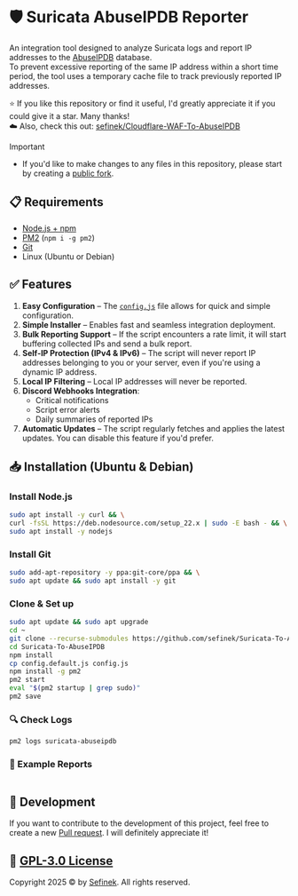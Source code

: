 # 🛡️ Suricata AbuseIPDB Reporter
An integration tool designed to analyze Suricata logs and report IP addresses to the [AbuseIPDB](https://www.abuseipdb.com) database.  
To prevent excessive reporting of the same IP address within a short time period, the tool uses a temporary cache file to track previously reported IP addresses.

⭐ If you like this repository or find it useful, I'd greatly appreciate it if you could give it a star. Many thanks!  
☁️ Also, check this out: [sefinek/Cloudflare-WAF-To-AbuseIPDB](https://github.com/sefinek/Cloudflare-WAF-To-AbuseIPDB)

> [!IMPORTANT]
> - If you'd like to make changes to any files in this repository, please start by creating a [public fork](https://github.com/sefinek/Suricata-To-AbuseIPDB/fork).


## 📋 Requirements
- [Node.js + npm](https://gist.github.com/sefinek/fb50041a5f456321d58104bbf3f6e649)
- [PM2](https://www.npmjs.com/package/pm2) (`npm i -g pm2`)
- [Git](https://gist.github.com/sefinek/1de50073ffbbae82fc901506304f0ada)
- Linux (Ubuntu or Debian)


## ✅ Features
1. **Easy Configuration** – The [`config.js`](config.default.js) file allows for quick and simple configuration.
2. **Simple Installer** – Enables fast and seamless integration deployment.
3. **Bulk Reporting Support** – If the script encounters a rate limit, it will start buffering collected IPs and send a bulk report.
4. **Self-IP Protection (IPv4 & IPv6)** – The script will never report IP addresses belonging to you or your server, even if you're using a dynamic IP address.
5. **Local IP Filtering** – Local IP addresses will never be reported.
6. **Discord Webhooks Integration**:
    - Critical notifications
    - Script error alerts
    - Daily summaries of reported IPs
7. **Automatic Updates** – The script regularly fetches and applies the latest updates. You can disable this feature if you'd prefer.


## 📥 Installation (Ubuntu & Debian)

### Install Node.js
```bash
sudo apt install -y curl && \
curl -fsSL https://deb.nodesource.com/setup_22.x | sudo -E bash - && \
sudo apt install -y nodejs
```

### Install Git
```bash
sudo add-apt-repository -y ppa:git-core/ppa && \
sudo apt update && sudo apt install -y git
```

### Clone & Set up
```bash
sudo apt update && sudo apt upgrade
cd ~
git clone --recurse-submodules https://github.com/sefinek/Suricata-To-AbuseIPDB.git
cd Suricata-To-AbuseIPDB
npm install
cp config.default.js config.js
npm install -g pm2
pm2 start
eval "$(pm2 startup | grep sudo)"
pm2 save
```

### 🔍 Check Logs
```bash
pm2 logs suricata-abuseipdb
```

### 📄 Example Reports
```text

```


## 🤝 Development
If you want to contribute to the development of this project, feel free to create a new [Pull request](https://github.com/sefinek/Suricata-To-AbuseIPDB/pulls). I will definitely appreciate it!


## 🔑 [GPL-3.0 License](LICENSE)
Copyright 2025 © by [Sefinek](https://sefinek.net). All rights reserved.